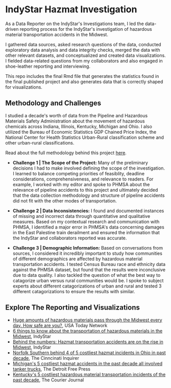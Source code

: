 # IndyStar Hazmat Investigation
As a Data Reporter on the IndyStar's Investigations team, I led the data-driven reporting process for the IndyStar's investigation of hazardous material transportation accidents in the Midwest. 

I gathered data sources, asked research questions of the data, conducted exploratory data analysis and data integrity checks, merged the data with other relevant datasets, and conceptualized and created data visualizations. I fielded data-related questions from my collaborators and also engaged in shoe-leather reporting and interviewing. 

This repo includes the final Rmd file that generates the statistics found in the final published project and also generates data that is correctly shaped for visualizations.

## Methodology and Challenges
I studied a decade's worth of data from the Pipeline and Hazardous Materials Safety Administration about the movement of hazardous chemicals across Indiana, Illinois, Kentucky, Michigan and Ohio. I also utilized the Bureau of Economic Statistics GDP Chained Price Index, the National Center for Health Statistics Urban-Rural classification scheme and other urban-rural classifications.

Read about the full methodology behind this project [here](https://www.indystar.com/story/news/investigations/2023/07/25/truck-accidents-driving-increase-in-hazmat-spills-in-midwest/70432309007/).

- **Challenge 1 | The Scope of the Project:** Many of the preliminary decisions I had to make involved defining the scope of the investigation. I learned to balance competing priorities of feasiblity, deadline considerations, comprehensiveness, and relevance to readers. For example, I worked with my editor and spoke to PHMSA about the relevance of pipeline accidents to this project and ultimately decided that the data collection methodology and structure of pipeline accidents did not fit with the other modes of transportation. 

- **Challenge 2 | Data Inconsistencies:** I found and documented instances of missing and incorrect data through quantitative and qualitative measures. Based on my contextual research and communication with PHMSA, I identified a major error in PHMSA's data concerning damages in the East Palestine train derailment and ensured the information that the IndyStar and collaborators reported was accurate.

- **Challenge 3 | Demographic Information:** Based on conversations from sources, I considered it incredibly important to study how communities of different demographics are affected by hazardous material transportation accidents. I tested Census Bureau race and ethnicity data against the PHMSA dataset, but found that the results were inconclusive due to data quality. I also tackled the question of what the best way to catagorize urban versus rural communities would be. I spoke to subject experts about different catagorizations of urban and rural and tested 3 different catagorizations to ensure the results with similar.

## Explore The Reporting and Visualizations
- [Huge amounts of hazardous materials pass through the Midwest every day. How safe are you?](https://www.indystar.com/story/news/environment/2023/07/25/midwest-states-in-top-20-for-hazmat-transportation-accidents/70337547007/), USA Today Network
- [6 things to know about the transportation of hazardous materials in the Midwest](https://www.indystar.com/story/news/environment/2023/07/25/6-things-to-know-about-the-transportation-of-hazardous-materials/70440687007/), IndyStar
- [Behind the numbers: Hazmat transportation accidents are on the rise in Midwest](https://www.indystar.com/story/news/investigations/2023/07/25/truck-accidents-driving-increase-in-hazmat-spills-in-midwest/70432309007/), IndyStar
- [Norfolk Southern behind 4 of 5 costliest hazmat incidents in Ohio in past decade](https://www.cincinnati.com/story/news/2023/07/25/five-costliest-hazmat-incidents-in-ohio-since-2013/70402259007/), The Cinncinati Inquirer
- [Michigan's 5 costliest hazmat accidents in the past decade all involved tanker trucks](https://www.freep.com/story/news/2023/07/25/michigans-5-costliest-hazmat-accidents-in-the-past-decade/70392893007/), The Detroit Free Press
- [Kentucky's 5 costliest hazardous material transportation incidents of the past decade](https://www.courier-journal.com/story/news/local/2023/07/24/kentuckys-5-costliest-hazmat-transit-incidents-of-the-past-decade/70402583007/), The Courier Journal

